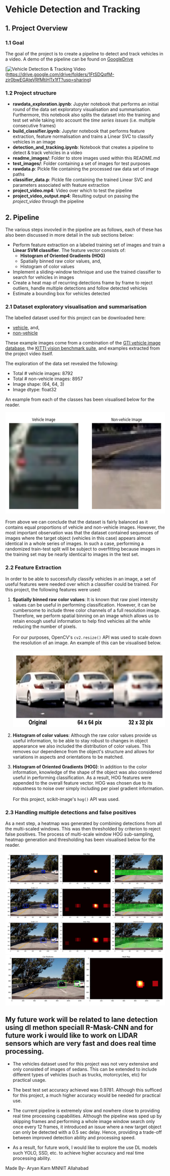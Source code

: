# Vehicle Detection and Tracking

## 1. Project Overview

### 1.1 Goal 

The goal of the project is to create a pipeline to detect and track vehicles in a video. A demo of the pipeline can be found on [GoogleDrive](https://drive.google.com/drive/folders/1FtSDQqfM-zir0bwEGAteVRfMtiHTx1fT?usp=sharing)

[![Vehicle Detection & Tracking Video](https://img.youtube.com/vi/Uvac_LIkh9s/0.jpg)(https://drive.google.com/drive/folders/1FtSDQqfM-zir0bwEGAteVRfMtiHTx1fT?usp=sharing)

### 1.2 Project structure

* **rawdata_exploration.ipynb**: Jupyter notebook that performs an initial round of the data set exploratory visualisation and summarisation. Furthermore, this notebook also splits the dataset into the training and test set while taking into account the *time series issues* (i.e. multiple consecutive frames)  
* **build_classifier.ipynb**: Jupyter notebook that performs feature extraction, feature normalisation and trains a Linear SVC to classify vehicles in an image
* **detection_and_tracking.ipynb**: Notebook that creates a pipeline to detect & track vehicles in a video
* **readme_images/**: Folder to store images used within this README.md
* **test_images/**: Folder containing a set of images for test purposes
* **rawdata.p**: Pickle file containing the processed raw data set of image paths
* **classifier_data.p**: Pickle file containing the trained Linear SVC and parameters associated with feature extraction
* **project_video.mp4**: Video over which to test the pipeline
* **project_video_output.mp4**: Resulting output on passing the *project_video* through the pipeline

## 2. Pipeline

The various steps invovled in the pipeline are as follows, each of these has also been discussed in more detail in the sub sections below:

* Perform feature extraction on a labeled training set of images and train a **Linear SVM classifier**. The feature vector consists of: 
  * **Histogram of Oriented Gradients (HOG)** 
  * Spatially binned raw color values, and,
  * Histogram of color values
* Implement a sliding-window technique and use the trained classifier to search for vehicles in images
* Create a heat map of recurring detections frame by frame to reject outliers, handle multiple detections and follow detected vehicles
* Estimate a bounding box for vehicles detected


### 2.1 Dataset exploratory visualisation and summarisation

The labelled dataset used for this project can be downloaded here:
* [vehicle](https://s3.amazonaws.com/udacity-sdc/Vehicle_Tracking/vehicles.zip), and, 
* [non-vehicle](https://s3.amazonaws.com/udacity-sdc/Vehicle_Tracking/non-vehicles.zip)

These example images come from a combination of the [GTI vehicle image database](http://www.gti.ssr.upm.es/data/Vehicle_database.html), the [KITTI vision benchmark suite](http://www.cvlibs.net/datasets/kitti/), and examples extracted from the project video itself.

The exploration of the data set revealed the following:

* Total # vehicle images: 8792
* Total # non-vehicle images: 8957
* Image shape: (64, 64, 3)
* Image dtype: float32

An example from each of the classes has been visualised below for the reader.

<img src="./readme_images/pipe1.png" alt="Pipeline step 2.1" height=320/>

From above we can conclude that the dataset is fairly balanced as it contains equal proportions of vehicle and non-vehicle images. However, the most important observation was that the dataset contained sequences of images where the target object (vehicles in this case) appears almost identical in a whole series of images. In such a case, performing a randomized train-test split will be subject to overfitting because images in the training set may be nearly identical to images in the test set.

### 2.2 Feature Extraction

In order to be able to successfully classify vehicles in an image, a set of useful features were needed over which a classifier could be trained. For this project, the following features were used:

1. **Spatially binned raw color values**: It is known that raw pixel intensity values can be useful in performing classification. However, it can be cumbersome to include three color channels of a full resolution image. Therefore, we perform spatial binning on an image which allows us to retain enough useful information to help find vehicles all the while reducing the number of pixels. <br/> <br />For our purposes, OpenCV's ```cv2.resize()``` API was used to scale down the resolution of an image. An example of this can be visualised below. <br/><br/><img src="./readme_images/pipe2.png" alt="Pipeline step 2.2" height=240/>


2. **Histogram of color values**: Although the raw color values provide us useful information, to be able to stay robust to changes in object appearance we also included the distribution of color values. This removes our dependence from the object's structure and allows for variations in aspects and orientations to be matched.

3. **Histogram of Oriented Gradients (HOG)**: In addition to the color information, knowledge of the shape of the object was also considered useful in performing classification. As a result, HOG features were appended to the overall feature vector. HOG was chosen due to its robustness to noise over simply including per pixel gradient information. <br/><br/> For this project, scikit-image's ```hog()``` API was used.

### 2.3 Handling multiple detections and false positives

As a next step, a heatmap was generated by combining detections from all the multi-scaled windows. This was then thresholded by criterion to reject false positives. The process of multi-scale window HOG sub-sampling, heatmap generation and thresholding has been visualised below for the reader.

<img src="./readme_images/pipe4.png" alt="Pipeline step 2.5" />
<img src="./readme_images/pipe5.png" alt="Pipeline step 2.5" />

## My future work will be related to lane detection using dl methon speciall R-Mask-CNN and for future work i would like to work  on LIDAR sensors which are very fast and does real time processing. 

* The vehicles dataset used for this project was not very extensive and only consisted of images of sedans. This can be extended to include different types of vehicles (such as trucks, motorcycles, etc) for practical usage.

* The best test set accuracy achieved was 0.9781. Although this sufficed for this project, a much higher accuracy would be needed for practical use. 

* The current pipeline is extremely slow and nowhere close to providing real time processing capabilities. Although the pipeline was sped up by skipping frames and performing a whole image window search only once every 12 frames, it introduced an issue where a new target object can only be detected with a 0.5 sec delay. Hence, providing a trade-off between improved detection ability and processing speed.

* As a result, for future work, I would like to explore the use DL models such YOLO, SSD, etc. to achieve higher accuracy and real time processing ability.

Made By- Aryan Karn 
MNNIT Allahabad

